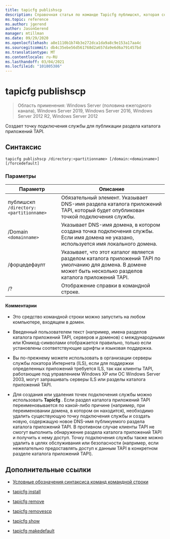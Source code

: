 ```yaml
---
title: tapicfg publishscp
description: Справочная статья по команде Tapicfg публишскп, которая создает точку подключения службы для публикации раздела каталога приложений TAPI.
ms.topic: reference
ms.author: jgerend
author: JasonGerend
manager: mtillman
ms.date: 09/29/2020
ms.openlocfilehash: a8e1110b1b74b3e272dca1da9a8c9e153a17aa4c
ms.sourcegitcommit: db4c35ebe56d561768d2a657da9e6d6a791457bd
ms.translationtype: MT
ms.contentlocale: ru-RU
ms.lasthandoff: 03/04/2021
ms.locfileid: "101805386"
---
```

# <a name="tapicfg-publishscp"></a>tapicfg publishscp

> Область применения: Windows Server (половина ежегодного канала), Windows Server 2019, Windows Server 2016, Windows Server 2012 R2, Windows Server 2012

Создает точку подключения службы для публикации раздела каталога приложений TAPI.

## <a name="syntax"></a>Синтаксис

```
tapicfg publishscp /directory:<partitionname> [/domain:<domainname>] [/forcedefault]
```

### <a name="parameters"></a>Параметры

| Параметр | Описание |
|--|--|
| публишскп `/directory:<partitionname>` | Обязательный элемент. Указывает DNS-имя раздела каталога приложений TAPI, который будет опубликован точкой подключения службы. |
| /Domain `<domainname>` | Указывает DNS-имя домена, в котором создана точка подключения службы. Если имя домена не указано, используется имя локального домена. |
| /форцедефаулт | Указывает, что этот каталог является разделом каталога приложений TAPI по умолчанию для домена. В домене может быть несколько разделов каталога приложений TAPI. |
| /? | Отображение справки в командной строке. |

#### <a name="remarks"></a>Комментарии

- Это средство командной строки можно запустить на любом компьютере, входящем в домен.

- Введенный пользователем текст (например, имена разделов каталога приложений TAPI, серверов и доменов) с международными или Юникод-символами отображается правильно, только если установлены соответствующие шрифты и языковая поддержка.

- Вы по-прежнему можете использовать в организации серверы службы локатора Интернета (ILS), если для поддержки определенных приложений требуется ILS, так как клиенты TAPI, работающие под управлением Windows XP или ОС Windows Server 2003, могут запрашивать серверы ILS или разделы каталога приложений TAPI.

- Для создания или удаления точек подключения службы можно использовать **Tapicfg** . Если раздел каталога приложений TAPI переименовывается по какой-либо причине (например, при переименовании домена, в котором он находится), необходимо удалить существующую точку подключения службы и создать новую, содержащую новое DNS-имя публикуемого раздела каталога приложений TAPI. В противном случае клиенты TAPI не смогут выполнить обнаружение раздела каталога приложений TAPI и получить к нему доступ. Точку подключения службы также можно удалить в целях обслуживания или безопасности (например, если нежелательно предоставлять доступ к данным TAPI в конкретном разделе каталога приложений TAPI).

## <a name="additional-references"></a>Дополнительные ссылки

- [Условные обозначения синтаксиса команд командной строки](command-line-syntax-key.md)

- [tapicfg install](tapicfg-install.md)

- [tapicfg remove](tapicfg-remove.md)

- [tapicfg removescp](tapicfg-removescp.md)

- [tapicfg show](tapicfg-show.md)

- [tapicfg makedefault](tapicfg-makedefault.md)
